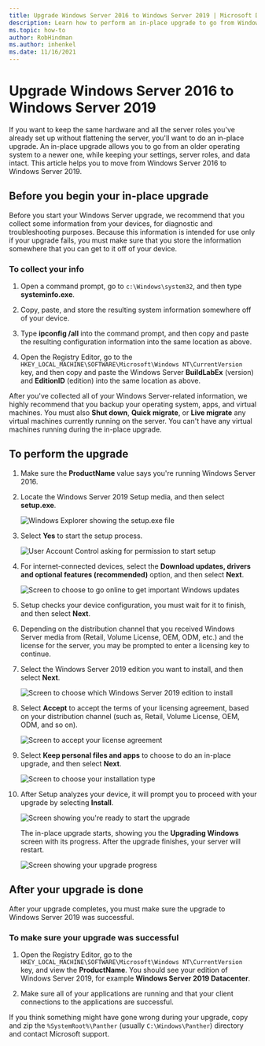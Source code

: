 ```yaml
---
title: Upgrade Windows Server 2016 to Windows Server 2019 | Microsoft Docs
description: Learn how to perform an in-place upgrade to go from Windows Server 2016 to Windows Server 2019.
ms.topic: how-to
author: RobHindman
ms.author: inhenkel
ms.date: 11/16/2021
---
```


# Upgrade Windows Server 2016 to Windows Server 2019

If you want to keep the same hardware and all the server roles you've already set up without flattening the server, you'll want to do an in-place upgrade. An in-place upgrade allows you to go from an older operating system to a newer one, while keeping your settings, server roles, and data intact. This article helps you to move from Windows Server 2016 to Windows Server 2019.

## Before you begin your in-place upgrade

Before you start your Windows Server upgrade, we recommend that you collect some information from your devices, for diagnostic and troubleshooting purposes. Because this information is intended for use only if your upgrade fails, you must make sure that you store the information somewhere that you can get to it off of your device.

### To collect your info

1. Open a command prompt, go to `c:\Windows\system32`, and then type **systeminfo.exe**.

2. Copy, paste, and store the resulting system information somewhere off of your device.

3. Type **ipconfig /all** into the command prompt, and then copy and paste the resulting configuration information into the same location as above.

4. Open the Registry Editor, go to the `HKEY_LOCAL_MACHINE\SOFTWARE\Microsoft\Windows NT\CurrentVersion` key, and then copy and paste the Windows Server **BuildLabEx** (version) and **EditionID** (edition) into the same location as above.

After you've collected all of your Windows Server-related information, we highly recommend that you backup your operating system, apps, and virtual machines. You must also **Shut down**, **Quick migrate**, or **Live migrate** any virtual machines currently running on the server. You can't have any virtual machines running during the in-place upgrade.

## To perform the upgrade

1. Make sure the **ProductName** value says you're running Windows Server 2016.

2. Locate the Windows Server 2019 Setup media, and then select **setup.exe**.

    ![Windows Explorer showing the setup.exe file](media/upgrade-2016-2019/setup-2019.png)

3. Select **Yes** to start the setup process.

    ![User Account Control asking for permission to start setup](media/upgrade-2016-2019/start-setup-uac-box.png)

4. For internet-connected devices, select the **Download updates, drivers and optional features (recommended)** option, and then select **Next**.

    ![Screen to choose to go online to get important Windows updates](media/upgrade-2016-2019/online-updates-win-setup.png)

5. Setup checks your device configuration, you must wait for it to finish, and then select **Next**.

6. Depending on the distribution channel that you received Windows Server media from (Retail, Volume License, OEM, ODM, etc.) and the license for the server, you may be prompted to enter a licensing key to continue.

7. Select the Windows Server 2019 edition you want to install, and then select **Next**.

    ![Screen to choose which Windows Server 2019 edition to install](media/upgrade-2016-2019/select-os-edition.png)

8. Select **Accept** to accept the terms of your licensing agreement, based on your distribution channel (such as, Retail, Volume License, OEM, ODM, and so on).

    ![Screen to accept your license agreement](media/upgrade-2016-2019/license-terms.png)

9. Select **Keep personal files and apps** to choose to do an in-place upgrade, and then select **Next**.

    ![Screen to choose your installation type](media/upgrade-2016-2019/choose-install-upgrade.png)

10. After Setup analyzes your device, it will prompt you to proceed with your upgrade by selecting **Install**.

    ![Screen showing you're ready to start the upgrade](media/upgrade-2016-2019/ready-to-install.png)

    The in-place upgrade starts, showing you the **Upgrading Windows** screen with its progress. After the upgrade finishes, your server will restart.

    ![Screen showing your upgrade progress](media/upgrade-2016-2019/upgrading-windows-with-progress.png)

## After your upgrade is done

After your upgrade completes, you must make sure the upgrade to Windows Server 2019 was successful.

### To make sure your upgrade was successful

1. Open the Registry Editor, go to the `HKEY_LOCAL_MACHINE\SOFTWARE\Microsoft\Windows NT\CurrentVersion` key, and view the **ProductName**. You should see your edition of Windows Server 2019, for example **Windows Server 2019 Datacenter**.

2. Make sure all of your applications are running and that your client connections to the applications are successful.

If you think something might have gone wrong during your upgrade, copy and zip the `%SystemRoot%\Panther` (usually `C:\Windows\Panther`) directory and contact Microsoft support.
